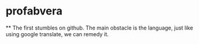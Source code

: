 # profabvera
** The first stumbles on github. The main obstacle is the language, 
just like using google translate, we can remedy it.
